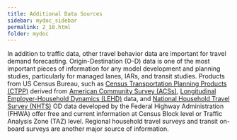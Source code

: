 ```yaml
---
title: Additional Data Sources
sidebar: mydoc_sidebar
permalink: 2_10.html
folder: mydoc
---
```


<style>
  div{text-align: justify;}
</style>

In addition to traffic data, other travel behavior data are important for travel demand forecasting. Origin-Destination (O-D) data is one of the most important pieces of information for any model development and planning studies, particularly for managed lanes, IARs, and transit studies. Products from US Census Bureau, such as <a href="https://ctpp.transportation.org/2012-2016-5-year-ctpp/" target="_blank">Census Transportation Planning Products (CTPP)</a> derived from <a href="https://www.census.gov/programs-surveys/acs/data.html" target="_blank">American Community Survey (ACSs)</a>, <a href="https://onthemap.ces.census.gov/" target="_blank">Longitudinal Employer-Household Dynamics (LEHD)</a> data, and <a href="https://nhts.ornl.gov/" target="_blank">National Household Travel Survey (NHTS)</a> OD data developed by the Federal Highway Administration (FHWA) offer free and current information at Census Block level or Traffic Analysis Zone (TAZ) level. Regional household travel surveys and transit on-board surveys are another major source of information.